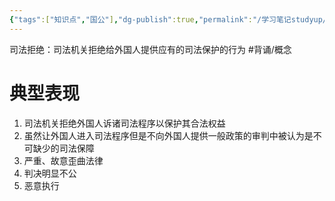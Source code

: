 ```yaml
---
{"tags":["知识点","国公"],"dg-publish":true,"permalink":"/学习笔记studyup/国际公法/司法拒绝/","dgPassFrontmatter":true,"created":"2024-11-07T19:09:37.153+08:00","updated":"2024-11-07T19:11:25.776+08:00"}
---
```


司法拒绝：司法机关拒绝给外国人提供应有的司法保护的行为 #背诵/概念 
# 典型表现
1. 司法机关拒绝外国人诉诸司法程序以保护其合法权益
2. 虽然让外国人进入司法程序但是不向外国人提供一般政策的审判中被认为是不可缺少的司法保障
3. 严重、故意歪曲法律
4. 判决明显不公
5. 恶意执行
